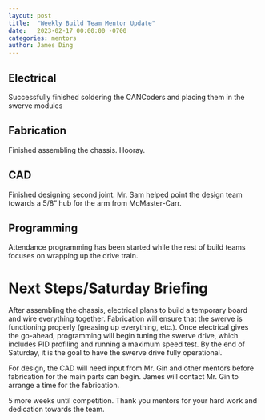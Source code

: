 ```yaml
---
layout: post
title:  "Weekly Build Team Mentor Update"
date:   2023-02-17 00:00:00 -0700
categories: mentors
author: James Ding
---
```

## Electrical

Successfully finished soldering the CANCoders and placing them in the swerve modules

## Fabrication

Finished assembling the chassis. Hooray.

## CAD

Finished designing second joint. Mr. Sam helped point the design team towards a 5/8” hub for the arm from McMaster-Carr.

## Programming

Attendance programming has been started while the rest of build teams focuses on wrapping up the drive train.

# Next Steps/Saturday Briefing

After assembling the chassis, electrical plans to build a temporary board and wire everything together. Fabrication will ensure that the swerve is functioning properly (greasing up everything, etc.). Once electrical gives the go-ahead, programming will begin tuning the swerve drive, which includes PID profiling and running a maximum speed test. By the end of Saturday, it is the goal to have the swerve drive fully operational.

For design, the CAD will need input from Mr. Gin and other mentors before fabrication for the main parts can begin. James will contact Mr. Gin to arrange a time for the fabrication.

5 more weeks until competition. Thank you mentors for your hard work and dedication towards the team.